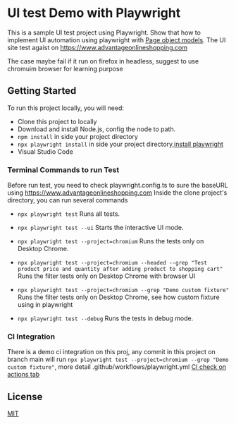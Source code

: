 

# UI test Demo with Playwright 

This is a sample UI test project using Playwright. Show that how to implement UI automation using playwright with [Page object models](https://playwright.dev/docs/pom). The UI site test agaist on https://www.advantageonlineshopping.com

The case maybe fail if it run on firefox in headless, suggest to use chromuim browser for learning purpose

## Getting Started

To run this project locally, you will need:

- Clone this project to locally
- Download and install Node.js, config the node to path.
- `npm install` in side your project directory
- `npx playwright install` in side your project directory,[install playwright](https://playwright.dev/docs/intro#installing-playwright)
- Visual Studio Code


### Terminal Commands to run Test

Before run test, you need to check playwright.config.ts to sure the baseURL using https://www.advantageonlineshopping.com
Inside the clone project's directory, you can run several commands

- `npx playwright test`
    Runs all tests.

- `npx playwright test --ui`
    Starts the interactive UI mode.

- `npx playwright test --project=chromium`
    Runs the tests only on Desktop Chrome.

- `npx playwright test --project=chromium --headed --grep "Test product price and quantity after adding product to shopping cart"`
    Runs the filter tests only on Desktop Chrome with browser UI

- `npx playwright test --project=chromium --grep "Demo custom fixture"`
    Runs the filter tests only on Desktop Chrome, see how custom fixture using in playwright

- `npx playwright test --debug`
    Runs the tests in debug mode.    

### CI Integration

There is a demo ci integration on this proj, any commit in this project on branch main will run `npx playwright test --project=chromium --grep "Demo custom fixture"`, more detail .github/workflows/playwright.yml
[CI check on actions tab](https://github.com/Sunny1861/ui_auto_demo/actions)

## License

[MIT](https://github.com/Sunny1861/ui_auto_demo/blob/main/LICENSE)


